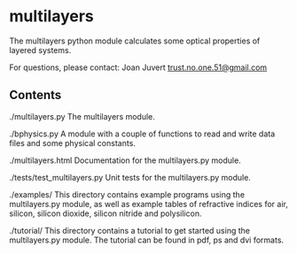 multilayers
===========

The multilayers python module calculates some optical properties of
layered systems.

For questions, please contact:
Joan Juvert
trust.no.one.51@gmail.com

Contents
--------

./multilayers.py
    The multilayers module.

./bphysics.py
    A module with a couple of functions to read and write data files and
    some physical constants.

./multilayers.html
    Documentation for the multilayers.py module.

./tests/test_multilayers.py
    Unit tests for the multilayers.py module.

./examples/
    This directory contains example programs using the multilayers.py
    module, as well as example tables of refractive indices for air,
    silicon, silicon dioxide, silicon nitride and polysilicon.

./tutorial/
    This directory contains a tutorial to get started using the
    multilayers.py module. The tutorial can be found in pdf, ps and dvi
    formats.
